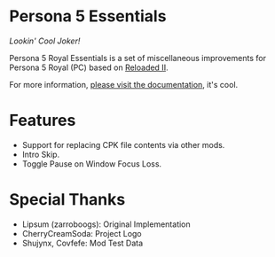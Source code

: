 # Persona 5 Essentials

*Lookin' Cool Joker!*

Persona 5 Royal Essentials is a set of miscellaneous improvements for Persona 5 Royal (PC) based on [Reloaded II](https://reloaded-project.github.io/Reloaded-II/).  

For more information, [please visit the documentation](https://zarroboogs.github.io/p5rpc.modloader), it's cool.

# Features

- Support for replacing CPK file contents via other mods.  
- Intro Skip.  
- Toggle Pause on Window Focus Loss.  

# Special Thanks

- Lipsum (zarroboogs): Original Implementation  
- CherryCreamSoda: Project Logo  
- Shujynx, Covfefe: Mod Test Data  